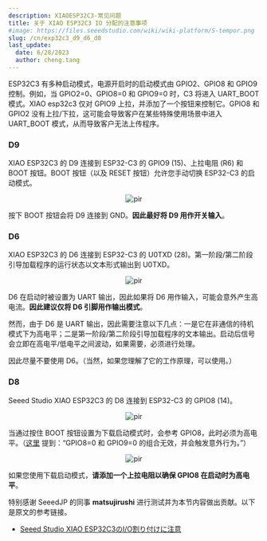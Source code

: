 ```yaml
---
description: XIAOESP32C3-常见问题
title: 关于 XIAO ESP32C3 IO 分配的注意事项
#image: https://files.seeedstudio.com/wiki/wiki-platform/S-tempor.png
slug: /cn/exp32c3_d9_d6_d8
last_update:
  date: 6/28/2023
  author: cheng.tang
---
```


ESP32C3 有多种启动模式，电源开启时的启动模式由 GPIO2、GPIO8 和 GPIO9 控制。例如，当 GPIO2=0、GPIO8=0 和 GPIO9=0 时，C3 将进入 UART_BOOT 模式。XIAO esp32c3 仅对 GPIO9 上拉，并添加了一个按钮来控制它。GPIO8 和 GPIO2 没有上拉/下拉，这可能会导致客户在某些特殊使用场景中进入 UART_BOOT 模式，从而导致客户无法上传程序。

### D9

XIAO ESP32C3 的 D9 连接到 ESP32-C3 的 GPIO9 (15)、上拉电阻 (R6) 和 BOOT 按钮。BOOT 按钮（以及 RESET 按钮）允许您手动切换 ESP32-C3 的启动模式。

<div align="center"><img src="https://files.seeedstudio.com/wiki/XIAO_WiFi/10.png" alt="pir" width={600} height="auto" /></div>

按下 BOOT 按钮会将 D9 连接到 GND。**因此最好将 D9 用作开关输入**。

### D6

XIAO ESP32C3 的 D6 连接到 ESP32-C3 的 U0TXD (28)。第一阶段/第二阶段引导加载程序的运行状态以文本形式输出到 U0TXD。

<div align="center"><img src="https://files.seeedstudio.com/wiki/XIAO_WiFi/11.png" alt="pir" width={400} height="auto" /></div>

D6 在启动时被设置为 UART 输出，因此如果将 D6 用作输入，可能会意外产生高电流。**因此建议仅将 D6 引脚用作输出模式**。

然而，由于 D6 是 UART 输出，因此需要注意以下几点：一是它在非通信的待机模式下为高电平；二是第一阶段/第二阶段引导加载程序的文本输出。启动后信号会立即在高电平/低电平之间波动，如果需要，必须进行处理。

因此尽量不要使用 D6。（当然，如果您理解了它的工作原理，可以使用。）

### D8

Seeed Studio XIAO ESP32C3 的 D8 连接到 ESP32-C3 的 GPIO8 (14)。

<div align="center"><img src="https://files.seeedstudio.com/wiki/XIAO_WiFi/12.png" alt="pir" width={300} height="auto" /></div>

当通过按住 BOOT 按钮设置为下载启动模式时，会参考 GPIO8，此时必须为高电平。（[这里](https://www.espressif.com/sites/default/files/documentation/esp32-c3_datasheet_en.pdf) 提到：“GPIO8=0 和 GPIO9=0 的组合无效，并会触发意外行为。”）

<div align="center"><img src="https://files.seeedstudio.com/wiki/XIAO_WiFi/13.png" alt="pir" width={700} height="auto" /></div>

如果您使用下载启动模式，**请添加一个上拉电阻以确保 GPIO8 在启动时为高电平**。

特别感谢 SeeedJP 的同事 **matsujirushi** 进行测试并为本节内容做出贡献。以下是原文的参考链接。

- [Seeed Studio XIAO ESP32C3のI/O割り付けに注意](https://lab.seeed.co.jp/entry/2023/04/03/120000)